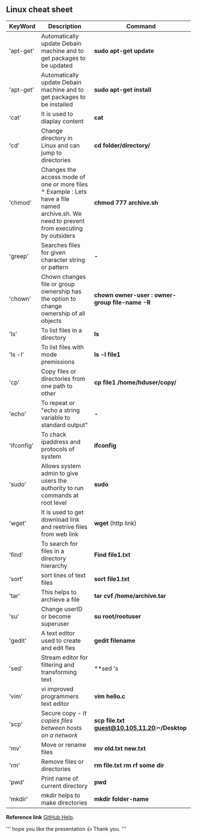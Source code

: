 ## Linux cheat sheet



| KeyWord | Description | Command |
| --- | --- | --- |
| 'apt-get' | Automatically update Debain machine and to get packages to be updated | **sudo apt-get update <package-name>** |
| 'apt-get' | Automatically update Debain machine and to get packages to be installed | **sudo apt-get install <package-name>** |
| 'cat' | It is used to diaplay content | **cat<file-name>** |
| 'cd' | Change directory in Linux and can jump to directories | **cd folder/directory/** |
| 'chmod' | Changes the access mode of one or more files * Example : Lets have a file named archive.sh. We need to prevent from executing by outsiders | **chmod 777 archive.sh** |
| 'greep' | Searches files for given character string or pattern | **-** |
| 'chown' | Chown changes file or group ownership has the option to change ownership of all objects | **chown owner-user : owner-group file-name -R** |
| 'ls' | To list files in a directory | **ls** |
| 'ls -l' | To list files with mode premissions | **ls -l file1** |
| 'cp' | Copy files or directories from one path to other | **cp file1 /home/hduser/copy/** |
| 'echo' | To repeat or "echo a string variable to standard output" | **-** |
| 'ifconfig' | To chack ipaddress and protocols of system | **ifconfig** |
| 'sudo' | Allows system admin to give users the authority to run commands at root level | **sudo** |
| 'wget' | It is used to get download link and reetrive files from web link | **wget** (http link) |
| 'find' | To search for files in a directory hierarchy | **Find file1.txt** |
| 'sort' | sort lines of text files | **sort file1.txt** |
| 'tar' | This helps to archieve a file | **tar cvf /home/archive.tar** |
| 'su' | Change userID or become superuser | **su root/rootuser** |
| 'gedit' | A text editor used to create and edit fles | **gedit filename** |
| 'sed' | Stream editor for filtering and transforming text | **sed 's|love|hate|g' loveletter.txt** |
| 'vim' | vi improved programmers text editor | **vim hello.c** |
| 'scp' | Secure copy - *It copies files between hosts on a network* | **scp file.txt guest@10.105.11.20:~/Desktop** |
| 'mv' | Move or rename files | **mv old.txt new.txt** |
| 'rm' | Remove files or directories | **rm file.txt rm rf some dir** |
| 'pwd' | Print name of current directory | **pwd** |
| 'mkdir' | mkdir helps to make directories | **mkdir folder-name** |

__Reference link__ [GitHub Help](https://help.github.com/).


'''
hope you like the presentation  :+1: 
Thank you.
'''


